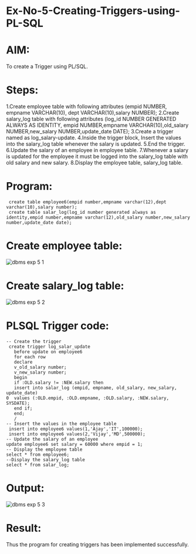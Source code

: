 # Ex-No-5-Creating-Triggers-using-PL-SQL
# AIM:
To create a Trigger using PL/SQL.

# Steps:
1.Create employee table with following attributes (empid NUMBER, empname VARCHAR(10), dept VARCHAR(10),salary NUMBER);
2.Create salary_log table with following attributes (log_id NUMBER GENERATED ALWAYS AS IDENTITY, empid NUMBER,empname VARCHAR(10),old_salary NUMBER,new_salary NUMBER,update_date DATE);
3.Create a trigger named as log_salary-update.
4.Inside the trigger block, Insert the values into the salary_log table whenever the salary is updated.
5.End the trigger.
6.Update the salary of an employee in employee table.
7.Whenever a salary is updated for the employee it must be logged into the salary_log table with old salary and new salary.
8.Display the employee table, salary_log table.

# Program:
```
 create table employee6(empid number,empname varchar(12),dept varchar(10),salary number);
 create table salar_log(log_id number generated always as identity,empid number,empname varchar(12),old_salary number,new_salary number,update_date date);
```
# Create employee table:
![dbms exp 5 1](https://github.com/kancharlaNarmadha/Ex-No-5-Creating-Triggers-using-PL-SQL/assets/119559316/da5108ff-bf26-4208-86e5-af83da71b017)

# Create salary_log table:

![dbms exp 5 2](https://github.com/kancharlaNarmadha/Ex-No-5-Creating-Triggers-using-PL-SQL/assets/119559316/8352905b-ed6c-42bd-b64c-3074d673a55f)


# PLSQL Trigger code:
```
-- Create the trigger
 create trigger log_salar_update
   before update on employee6
   for each row
   declare
   v_old_salary number;
   v_new_salary number;
   begin
   if :OLD.salary != :NEW.salary then
   insert into salar_log (empid, empname, old_salary, new_salary, update_date)                                                                          0  values (:OLD.empid, :OLD.empname, :OLD.salary, :NEW.salary, SYSDATE);
   end if;
   end;
   /
-- Insert the values in the employee table
 insert into employee6 values(1,'Ajay','IT',100000);
 insert into employee6 values(2,'Vijay','MD',500000);
-- Update the salary of an employee
update employee6 set salary = 60000 where empid = 1;
-- Display the employee table
select * from employee6;
--Display the salary_log table
select * from salar_log;
```
# Output:
![dbms exp 5 3](https://github.com/kancharlaNarmadha/Ex-No-5-Creating-Triggers-using-PL-SQL/assets/119559316/b45a6d0a-40fb-4508-ad46-9c719f649ec6)
# Result:
Thus the program for creating triggers has been implemented successfully.
